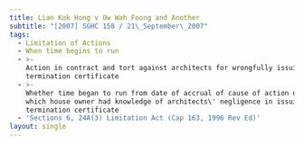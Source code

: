 ```yaml
---
title: Lian Kok Hong v Ow Wah Foong and Another
subtitle: "[2007] SGHC 158 / 21\_September\_2007"
tags:
  - Limitation of Actions
  - When time begins to run
  - >-
    Action in contract and tort against architects for wrongfully issuing
    termination certificate
  - >-
    Whether time began to run from date of accrual of cause of action or date
    which house owner had knowledge of architects\' negligence in issuing
    termination certificate
  - 'Sections 6, 24A(3) Limitation Act (Cap 163, 1996 Rev Ed)'
layout: single
---
```


